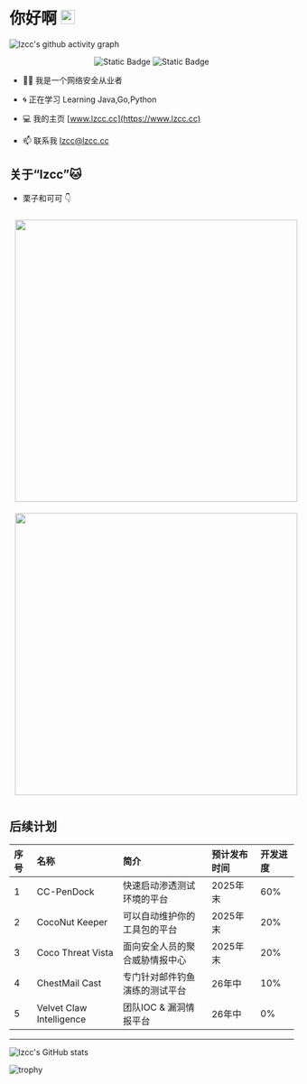 # 你好啊 <img src="https://media.giphy.com/media/hvRJCLFzcasrR4ia7z/giphy.gif" width="25px">

![lzcc's github activity graph](https://github-readme-activity-graph.vercel.app/graph?username=lizicoco)

<p align="center">
<img alt="Static Badge" src="https://img.shields.io/badge/CAT-Chestnut-yellow">
<img alt="Static Badge" src="https://img.shields.io/badge/CAT-COCO-white">
</p>  

 - :technologist: 我是一个网络安全从业者
   
 - :cyclone: 正在学习 Learning Java,Go,Python
   
 - :computer: 我的主页 [www.lzcc.cc](https://www.lzcc.cc)
   
 - :mailbox: 联系我 <lzcc@lzcc.cc>
   

## 关于“lzcc”:cat:
 - 栗子和可可 :point_down: 

<div style="text-align: center">
  <img src="https://github.com/user-attachments/assets/8964c45d-6e7f-4ecf-baf9-8c3ae69b4dfc" style="display: inline-block; margin: 10px; width: 500px; height: 500px;">
  <img src="https://github.com/user-attachments/assets/d172cadc-0568-4e46-b228-a81ec722d833" style="display: inline-block; margin: 10px; width: 500px; height: 500px;">
</div>

## 后续计划

| 序号  | 名称  | 简介  | 预计发布时间  | 开发进度 |
|:----------|:----------|:----------|:----------|:----------|
| 1    | CC-PenDock    | 快速启动渗透测试环境的平台   | 2025年末  | 60%  |
| 2    | CocoNut Keeper   |  可以自动维护你的工具包的平台  | 2025年末    |20%  |
| 3    | Coco Threat Vista   |  面向安全人员的聚合威胁情报中心  | 2025年末    |20%  |
| 4    | ChestMail Cast   |  专门针对邮件钓鱼演练的测试平台  | 26年中    |10%  |
| 5    | Velvet Claw Intelligence   |  团队IOC & 漏洞情报平台  | 26年中    |0%  |

--------------------------------------------------------------------------------------------------------------
![lzcc's GitHub stats](https://github-readme-stats.vercel.app/api?username=lizicoco)

![trophy](https://github-profile-trophy.vercel.app/?username=lizicoco)


